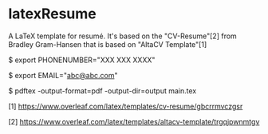 # latexResume

A LaTeX template for resumé. It's based on the "CV-Resume"[2] from Bradley Gram-Hansen that is based on "AltaCV Template"[1] 

$ export PHONENUMBER="XXX XXX XXXX"

$ export EMAIL="abc@abc.com"

$ pdftex -output-format=pdf -output-dir=output main.tex

[1] https://www.overleaf.com/latex/templates/cv-resume/gbcrrmvczgsr

[2] https://www.overleaf.com/latex/templates/altacv-template/trgqjpwnmtgv
